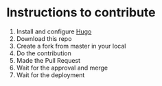 # Instructions to contribute

1. Install and configure [Hugo](http://gohugo.io/)
2. Download this repo
3. Create a fork from master in your local
4. Do the contribution
5. Made the Pull Request
6. Wait for the approval and merge
7. Wait for the deployment
